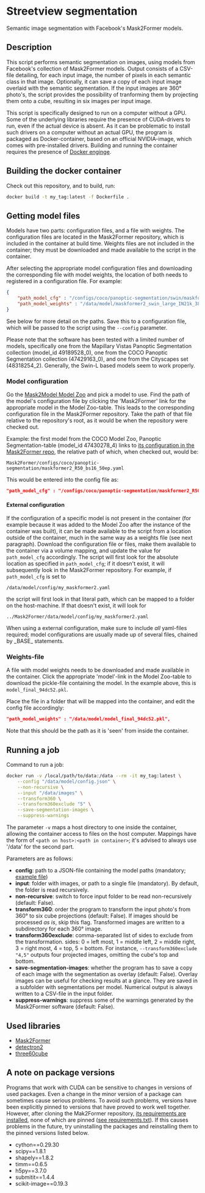 # Streetview segmentation
Semantic image segmentation with Facebook's Mask2Former models.

## Description
This script performs semantic segmentation on images, using models from Facebook's collection of Mask2Former
models. Output consists of a CSV-file detailing, for each input image, the number of pixels in each semantic
class in that image. Optionally, it can save a copy of each input image overlaid with the semantic segmentation.
If the input images are 360° photo's, the script provides the possibility of tranforming them by projecting them
onto a cube, resulting in six images per input image.

This script is specifically designed to run on a computer without a GPU. Some of the underlying libraries
require the presence of CUDA-drivers to run, even if the actual device is absent. As it can be problematic to
install such drivers on a computer without an actual GPU, the program is packaged as Docker-container, based on
an official NVIDIA-image, which comes with pre-installed drivers. Building and running the container requires
the presence of [Docker enginge](https://docs.docker.com/engine/install/).

## Building the docker container
Check out this repository, and to build, run:
```bash
docker build -t my_tag:latest -f Dockerfile .
```

## Getting model files
Models have two parts: configuration files, and a file with weights. The configuration files are located in
the Mask2Former repository, which is included in the container at build time. Weights files are not included
in the container; they must be downloaded and made available to the script in the container.

After selecting the appropriate model configuration files and downloading the corresponding file with model weights,
the location of both needs to registered in a configuration file. For example:

```json
{
    "path_model_cfg" : "/configs/coco/panoptic-segmentation/swin/maskformer2_swin_large_IN21k_384_bs16_100ep.yaml",
    "path_model_weights" : "/data/model/maskformer2_swin_large_IN21k_384_bs16_100ep/model_final_f07440.pkl"
}
```
See below for more detail on the paths. Save this to a configuration file, which will be passed to the script using
the `--config` parameter.

Please note that the software has been tested with a limited number of models, specifically one from the Mapillary Vistas
Panoptic Segmentation collection (model_id 49189528_0), one from the COCO Panoptic Segmentation collection (47429163_0),
and one from the Cityscapes set (48318254_2). Generally, the Swin-L based models seem to work properly.

### Model configuration
Go the [Mask2Model Model Zoo](https://github.com/facebookresearch/Mask2Former/blob/main/MODEL_ZOO.md) and pick
a model to use. Find the path of the model's configuration file by clicking the 'Mask2Former' link for the appropriate
model in the Model Zoo-table. This leads to the corresponding configuration file in the Mask2Former repository.
Take the path of that file relative to the repository's root, as it would be when the repository were checked out.

Example: the first model from the COCO Model Zoo, Panoptic Segmentation-table (model_id 47430278_4) links to [its configuration
in the Mask2Former repo](https://github.com/facebookresearch/Mask2Former/blob/main/configs/coco/panoptic-segmentation/maskformer2_R50_bs16_50ep.yaml),
the relative path of which, when checked out, would be:

`Mask2Former/configs/coco/panoptic-segmentation/maskformer2_R50_bs16_50ep.yaml`

This would be entered into the config file as:
```json
"path_model_cfg" : "/configs/coco/panoptic-segmentation/maskformer2_R50_bs16_50ep.yaml",
```

#### External configuration
If the configuration of a specific model is not present in the container (for example because it was added to the Model Zoo
after the instance of the container was built), it can be made available to the script from a location outside of the container,
much in the same way as a weights file (see next paragraph). Download the configuration file or files, make them available to
the container via a volume mapping, and update the value for `path_model_cfg` accordingly. The script will first look for the
absolute location as specified in `path_model_cfg`; if it doesn't exist, it will subsequently look in the Mask2Former repository.
For example, if `path_model_cfg` is set to

`/data/model/config/my_maskformer2.yaml`

the script will first look in that literal path, which can be mapped to a folder on the host-machine. If that doesn't exist,
it will look for

`../Mask2Former/data/model/config/my_maskformer2.yaml`

When using a external configuration, make sure to include *all* yaml-files required; model configurations are usually made up of
several files, chained by \_BASE\_ statements.


### Weights-file
A file with model weights needs to be downloaded and made available in the container. Click the appropriate 'model'-link in the
Model Zoo-table to download the pickle-file containing the model. In the example above, this is `model_final_94dc52.pkl`.

Place the file in a folder that will be mapped into the container, and edit the config file accordingly:

```json
"path_model_weights" : "/data/model/model_final_94dc52.pkl",
```
Note that this should be the path as it is 'seen' from inside the container.


## Running a job
Command to run a job:
```bash
docker run -v /local/path/to/data:/data --rm -it my_tag:latest \
	--config "/data/model/config.json" \
	--non-recursive \
	--input "/data/images" \
	--transform360 \
	--transform360exclude "5" \
	--save-segmentation-images \
	--suppress-warnings
```
The parameter `-v` maps a host directory to one inside the container, allowing the container access to files on the host computer. Mappings have the form of `<path on host>:<path in container>`; it's advised to always use '/data' for the second part.

Parameters are as follows:

+ **config**: path to a JSON-file containing the model paths (mandatory; [example file](code/config.json.example))
+ **input**: folder with images, or path to a single file (mandatory). By default, the folder is read recursively.
+ **non-recursive**: switch to force input folder to be read non-recursively (default: False).
+ **transform360**: order the program to transform the input photo's from 360° to six cube projections (default: False). If images should be processed _as is_, skip this flag. Transformed images are written to a subdirectory for each 360° image.
+ **transform360exclude**: comma-separated list of sides to exclude from the transformation. sides: 0 = left most, 1 = middle left, 2 = middle right, 3 = right most, 4 = top, 5 = bottom. For instance, `--transform360exclude "4,5"` outputs four projected images, omitting the cube's top and bottom.
+ **save-segmentation-images**: whether the program has to save a copy of each image with the segmentation as overlay (default: False). Overlay images can be useful for checking results at a glance. They are saved in a subfolder with segmentations per model. Numerical output is always written to a CSV-file in the input folder.
+ **suppress-warnings**: suppress some of the warnings generated by the Mask2Former software (default: False).

## Used libraries
+ [Mask2Former](https://github.com/facebookresearch/Mask2Former)
+ [detectron2](https://github.com/facebookresearch/detectron2)
+ [three60cube](https://pypi.org/project/three60cube/)

## A note on package versions
Programs that work with CUDA can be sensitive to changes in versions of used packages. Even a change in the minor version of a package can sometimes cause serious problems. To avoid such problems, versions have been explicitly pinned to versions that have proved to work well together. However, after cloning the Mak2Former repository, [its requirements are installed](/UtrechtUniversity/streetview-segmentation/blob/main/Dockerfile#L39), none of which are pinned ([see requirements.txt](https://github.com/facebookresearch/Mask2Former/blob/main/requirements.txt)). If this causes problems in the future, try uninstalling the packages and reinstalling them to the pinned versions listed below.
+ cython==0.29.30
+ scipy==1.8.1
+ shapely==1.8.2
+ timm==0.6.5
+ h5py==3.7.0
+ submitit==1.4.4
+ scikit-image==0.19.3

